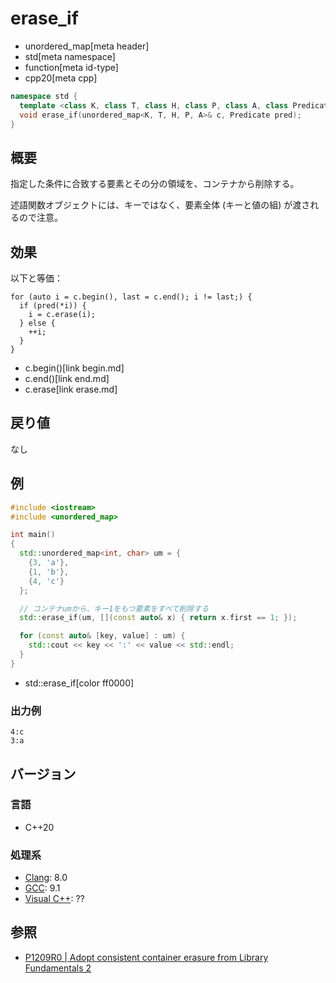 # erase_if
* unordered_map[meta header]
* std[meta namespace]
* function[meta id-type]
* cpp20[meta cpp]

```cpp
namespace std {
  template <class K, class T, class H, class P, class A, class Predicate>
  void erase_if(unordered_map<K, T, H, P, A>& c, Predicate pred);
}
```

## 概要
指定した条件に合致する要素とその分の領域を、コンテナから削除する。

述語関数オブジェクトには、キーではなく、要素全体 (キーと値の組) が渡されるので注意。


## 効果
以下と等価：

```
for (auto i = c.begin(), last = c.end(); i != last;) {
  if (pred(*i)) {
    i = c.erase(i);
  } else {
    ++i;
  }
}
```
* c.begin()[link begin.md]
* c.end()[link end.md]
* c.erase[link erase.md]


## 戻り値
なし


## 例
```cpp example
#include <iostream>
#include <unordered_map>

int main()
{
  std::unordered_map<int, char> um = {
    {3, 'a'},
    {1, 'b'},
    {4, 'c'}
  };

  // コンテナumから、キー1をもつ要素をすべて削除する
  std::erase_if(um, [](const auto& x) { return x.first == 1; });

  for (const auto& [key, value] : um) {
    std::cout << key << ':' << value << std::endl;
  }
}
```
* std::erase_if[color ff0000]

### 出力例
```
4:c
3:a
```

## バージョン
### 言語
- C++20

### 処理系
- [Clang](/implementation.md#clang): 8.0
- [GCC](/implementation.md#gcc): 9.1
- [Visual C++](/implementation.md#visual_cpp): ??


## 参照
- [P1209R0 | Adopt consistent container erasure from Library Fundamentals 2](http://www.open-std.org/jtc1/sc22/wg21/docs/papers/2018/p1209r0.html)
